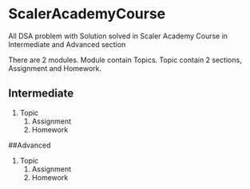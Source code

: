 # ScalerAcademyCourse
All DSA problem with Solution solved in Scaler Academy Course in Intermediate and Advanced section

There are 2 modules.
Module contain Topics.
Topic contain 2 sections, Assignment and Homework.

## Intermediate
1. Topic
    1. Assignment
    2. Homework
    
##Advanced
1. Topic
    1. Assignment
    2. Homework
